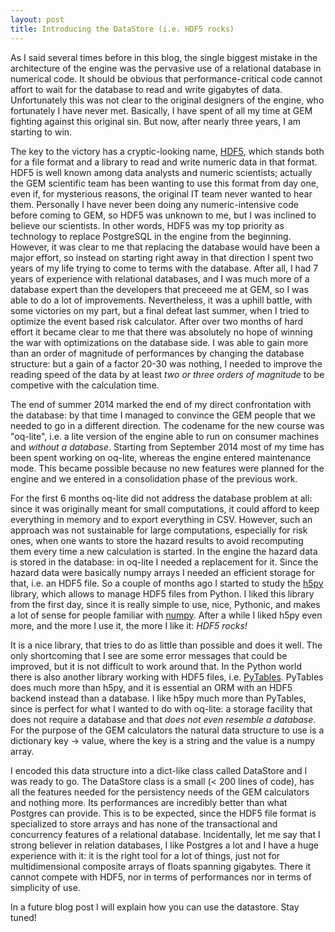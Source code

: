 ```yaml
---
layout: post
title: Introducing the DataStore (i.e. HDF5 rocks)
---
```


As I said several times before in this blog, the single biggest
mistake in the architecture of the engine was the pervasive use of a
relational database in numerical code. It should be obvious that
performance-critical code cannot affort to wait for the
database to read and write gigabytes of data. Unfortunately this was
not clear to the original designers of the engine, who fortunately I have
never met. Basically, I have spent of all my time at GEM fighting
against this original sin. But now, after nearly three years, I am
starting to win.

The key to the victory has a cryptic-looking name,
[HDF5](https://www.hdfgroup.org/HDF5/), which stands
both for a file format and a library to read and write numeric data in
that format. HDF5 is well known
among data analysts and numeric scientists; actually the GEM scientific
team has been wanting to use this format from day one, even if, for
mysterious reasons, the original IT team never wanted to hear them.
Personally I have never been doing any numeric-intensive code before
coming to GEM, so HDF5 was unknown to me, but I was inclined to
believe our scientists. In other words, HDF5 was my top priority as
technology to replace PostgreSQL in the engine from the beginning.  However,
it was clear to me that replacing the database would have been a major
effort, so instead on starting right away in that direction I spent
two years of my life trying to come to terms with the database. After
all, I had 7 years of experience with relational databases, and I was
much more of a database expert than the developers that preceeed me at
GEM, so I was able to do a lot of improvements. Nevertheless, it was
a uphill battle, with some victories on my part, but
a final defeat last summer, when I tried to optimize the event based
risk calculator. After over two months of hard effort it became clear
to me that there was absolutely no hope of winning the war with
optimizations on the database side. I was able to gain more than an
order of magnitude of performances by changing the database structure:
but a gain of a factor 20-30 was nothing, I needed to improve the
reading speed of the data by at least *two or three orders of
magnitude* to be competive with the calculation time.

The end of summer 2014 marked the end of my direct confrontation with
the database: by that time I managed to convince the GEM people that
we needed to go in a different direction. The codename for the new
course was "oq-lite", i.e. a lite version of the engine able to run on
consumer machines and *without a database*. Starting from September
2014 most of my time has been spent working on oq-lite, whereas the
engine entered maintenance mode. This became possible because no new
features were planned for the engine and we entered in a consolidation
phase of the previous work.

For the first 6 months oq-lite did not address the database problem
at all: since it was originally meant for small computations, it could afford
to keep everything in memory and to export everything in CSV. However,
such an approach was not sustainable for large computations, especially
for risk ones, when one wants to store the hazard results to avoid
recomputing them every time a new calculation is started. In the
engine the hazard data is stored in the database: in oq-lite I needed
a replacement for it. Since the hazard data were basically numpy arrays
I needed an efficient storage for that, i.e. an HDF5 file. So a
couple of months ago I started to study the
[h5py](http://docs.h5py.org/en/latest/) library, which allows to
manage HDF5 files from Python. I liked this library from the first
day, since it is really simple to use, nice, Pythonic, and makes a
lot of sense for people familiar with [numpy](http://www.numpy.org/).
After a while I liked h5py even more, and the more I use it, the more I like
it: *HDF5 rocks!*

It is a nice library, that tries to do as little than possible and
does it well. The only shortcoming that I see are some error messages
that could be improved, but it is not difficult to work around that.
In the Python world there is also another library working with
HDF5 files, i.e. [PyTables](http://www.pytables.org/). PyTables does
much more than h5py, and it is essential an ORM with an HDF5 backend
instead than a database. I like h5py much more than PyTables, since
is perfect for what I wanted to do with oq-lite: a storage facility
that does not require a database and that *does not even resemble
a database*. For the purpose of the GEM calculators the natural
data structure to use is a dictionary key -> value, where the
key is a string and the value is a numpy array.

I encoded this data structure into a dict-like class called DataStore
and I was ready to go. The DataStore class is a small (< 200 lines of
code), has all the features needed for the persistency needs of the
GEM calculators and nothing more. Its performances are incredibly
better than what Postgres can provide. This is to be expected, since
the HDF5 file format is specialized to store arrays and has none of
the transactional and concurrency features of a relational
database. Incidentally, let me say that I strong believer in relation
databases, I like Postgres a lot and I have a huge experience with it:
it is the right tool for a lot of things, just not for
multidimensional composite arrays of floats spanning gigabytes. There
it cannot compete with HDF5, nor in terms of performances nor in terms
of simplicity of use.

In a future blog post I will explain how you can use the datastore. Stay tuned!


